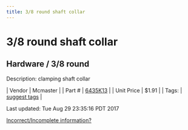 ```yaml
---
title: 3/8 round shaft collar
---
```


# 3/8 round shaft collar
## Hardware / 3/8 round
Description: 	clamping shaft collar 

| Vendor | Mcmaster | 
| Part # | [6435K13](https://www.mcmaster.com/#6435K13) | 
| Unit Price | $1.91 | 
| Tags: | [suggest tags](https://docs.google.com/forms/d/e/1FAIpQLSeWyY8v3RgOty-MyWmh9U0iivNYN_molChYyS-0U-o-kOAv_g/viewform) | 

Last updated: Tue Aug 29 23:35:16 PDT 2017

 [Incorrect/Incomplete information?](https://docs.google.com/forms/d/e/1FAIpQLSeWyY8v3RgOty-MyWmh9U0iivNYN_molChYyS-0U-o-kOAv_g/viewform)
